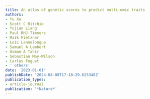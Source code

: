 ```yaml
---
title: An atlas of genetic scores to predict multi-omic traits
authors:
- Yu Xu
- Scott C Ritchie
- Yujian Liang
- Paul RHJ Timmers
- Maik Pietzner
- Loı̈c Lannelongue
- Samuel A Lambert
- Usman A Tahir
- Sebastian May-Wilson
- Carles Foguet
- ' others'
date: '2023-01-01'
publishDate: '2024-08-08T17:18:29.625348Z'
publication_types:
- article-journal
publication: '*Nature*'
---
```

